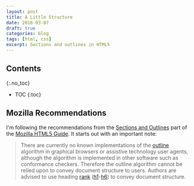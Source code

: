 ```yaml
---
layout: post
title: A Little Structure
date: 2016-03-07
draft: true
categories: blog
tags: [html, css]
excerpt: Sections and outlines in HTML5
---
```


## Contents
{:.no_toc}

- TOC
{:toc}

## Mozilla Recommendations
I'm following the recommendations from the [Sections and Outlines](https://developer.mozilla.org/en-US/docs/Web/Guide/HTML/Sections_and_Outlines_of_an_HTML5_document) part of the [Mozilla HTML5 Guide](https://developer.mozilla.org/en-US/docs/Web/Guide/HTML/HTML5). It starts out with an important note:

> There are currently no known implementations of the [outline](http://www.w3.org/TR/html5/sections.html#outline) algorithm in graphical browsers or assistive technology user agents, although the algorithm is implemented in other software such as conformance checkers. Therefore the outline algorithm cannot be relied upon to convey document structure to users. Authors are advised to use heading [rank](http://www.w3.org/TR/html5/sections.html#rank) ([h1](http://www.w3.org/TR/html5/sections.html#the-h1,-h2,-h3,-h4,-h5,-and-h6-elements)-[h6](http://www.w3.org/TR/html5/sections.html#the-h1,-h2,-h3,-h4,-h5,-and-h6-elements)) to convey document structure.